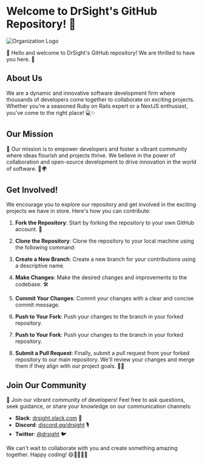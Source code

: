 # Welcome to DrSight's GitHub Repository! 🌟

![Organization Logo](https://res.cloudinary.com/dflkan5fc/image/upload/v1688746561/assets/favicons/android-chrome-512x512_trzyua.png)

👋 Hello and welcome to DrSight's GitHub repository! We are thrilled to have you here. 🎉

## About Us

We are a dynamic and innovative software development firm where thousands of developers come together to collaborate on exciting projects. Whether you're a seasoned Ruby on Rails expert or a NextJS enthusiast, you've come to the right place! 💻✨

## Our Mission

🚀 Our mission is to empower developers and foster a vibrant community where ideas flourish and projects thrive. We believe in the power of collaboration and open-source development to drive innovation in the world of software. 🤝🌍

## Get Involved!

We encourage you to explore our repository and get involved in the exciting projects we have in store. Here's how you can contribute:

1. **Fork the Repository**: Start by forking the repository to your own GitHub account. 🍴

2. **Clone the Repository**: Clone the repository to your local machine using the following command:



3. **Create a New Branch**: Create a new branch for your contributions using a descriptive name.



4. **Make Changes**: Make the desired changes and improvements to the codebase. 🛠️

5. **Commit Your Changes**: Commit your changes with a clear and concise commit message.


6. **Push to Your Fork**: Push your changes to the branch in your forked repository.


6. **Push to Your Fork**: Push your changes to the branch in your forked repository.



7. **Submit a Pull Request**: Finally, submit a pull request from your forked repository to our main repository. We'll review your changes and merge them if they align with our project goals. 🚀🔀

## Join Our Community

💬 Join our vibrant community of developers! Feel free to ask questions, seek guidance, or share your knowledge on our communication channels:

- **Slack**: [drsight.slack.com](https://drsight.slack.com) 💬
- **Discord**: [discord.gg/drsight](https://discord.gg/drsight) 🎙️
- **Twitter**: [@drsight](https://twitter.com/drsight) 🐦

We can't wait to collaborate with you and create something amazing together. Happy coding! 😄👩‍💻👨‍💻
